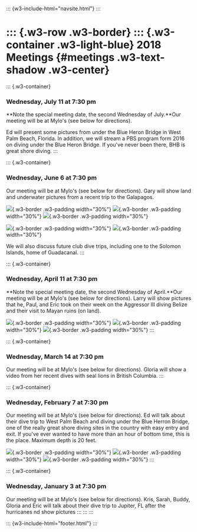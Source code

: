 ::: {w3-include-html="navsite.html"}
:::

::: {.w3-row .w3-border}
::: {.w3-container .w3-light-blue}
2018 Meetings {#meetings .w3-text-shadow .w3-center}
=============

::: {.w3-container}
### Wednesday, July 11 at 7:30 pm

**Note the special meeting date, the second Wednesday of July.**Our
meeting will be at Mylo\'s (see below for directions).

Ed will present some pictures from under the Blue Heron Bridge in West
Palm Beach, Florida. In addition, we will stream a PBS program form 2016
on diving under the Blue Heron Bridge. If you\'ve never been there, BHB
is great shore diving.
:::

::: {.w3-container}
### Wednesday, June 6 at 7:30 pm

Our meeting will be at Mylo\'s (see below for directions). Gary will
show land and underwater pictures from a recent trip to the Galapagos.

![](/images/2018/201806Gary/DSC02466.JPG){.w3-border .w3-padding
width="30%"} ![](/images/2018/201806Gary/DSC02495.JPG){.w3-border
.w3-padding width="30%"}
![](/images/2018/201806Gary/DSC02679.JPG){.w3-border .w3-padding
width="30%"}

![](/images/2018/201806Gary/DSC02727.JPG){.w3-border .w3-padding
width="30%"} ![](/images/2018/201806Gary/Galapagos%20Map.jpg){.w3-border
.w3-padding width="30%"}

We will also discuss future club dive trips, including one to the
Solomon Islands, home of Guadacanal.
:::

::: {.w3-container}
### Wednesday, April 11 at 7:30 pm

**Note the special meeting date, the second Wednesday of April.**Our
meeting will be at Mylo\'s (see below for directions). Larry will show
pictures that he, Paul, and Eric took on their week on the Aggressor III
diving Belize and their visit to Mayan ruins (on land).

![](/images/2018/201804Larry/_RAW4952.jpg){.w3-border .w3-padding
width="30%"} ![](/images/2018/201804Larry/_RAW5121.jpg){.w3-border
.w3-padding width="30%"}
![](/images/2018/201804Larry/DSC_6060.jpg){.w3-border .w3-padding
width="30%"}
:::

::: {.w3-container}
### Wednesday, March 14 at 7:30 pm

Our meeting will be at Mylo\'s (see below for directions). Gloria will
show a video from her recent dives with seal lions in British Columbia.
:::

::: {.w3-container}
### Wednesday, February 7 at 7:30 pm

Our meeting will be at Mylo\'s (see below for directions). Ed will talk
about their dive trip to West Palm Beach and diving under the Blue
Herron Bridge, one of the really great shore diving sites in the country
with easy entry and exit. If you\'ve ever wanted to have more than an
hour of bottom time, this is the place. Maximum depth is 20 feet.

![](/images/2018/201801EdB/Untitled.jpg){.w3-border .w3-padding
width="30%"} ![](/images/2018/201801EdB/Untitled2.jpg){.w3-border
.w3-padding width="30%"}
![](/images/2018/201801EdB/Untitled3.jpg){.w3-border .w3-padding
width="30%"}
:::

::: {.w3-container}
### Wednesday, January 3 at 7:30 pm

Our meeting will be at Mylo\'s (see below for directions). Kris, Sarah,
Buddy, Gloria and Eric will talk about their dive trip to Jupiter, FL
after the hurricanes nd show pictures
:::
:::
:::

::: {w3-include-html="footer.html"}
:::
